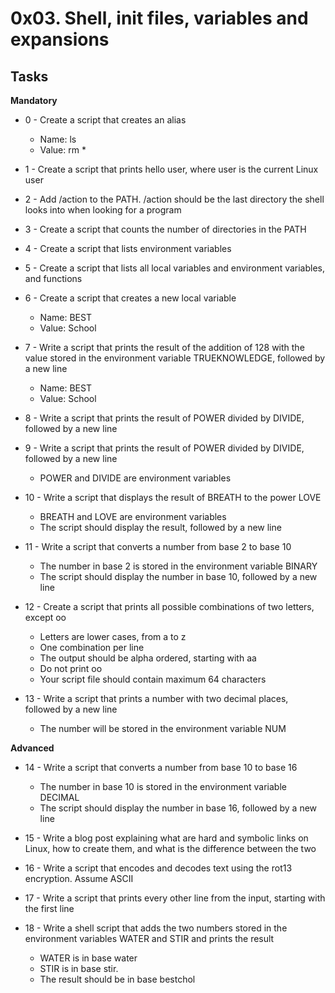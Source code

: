 # 0x03. Shell, init files, variables and expansions #

## Tasks ##

**Mandatory**
* 0 - Create a script that creates an alias
	* Name: ls
	* Value: rm *

* 1 - Create a script that prints hello user, where user is the current Linux user

* 2 - Add /action to the PATH. /action should be the last directory the shell looks into when looking for a program

* 3 - Create a script that counts the number of directories in the PATH

* 4 - Create a script that lists environment variables

* 5 - Create a script that lists all local variables and environment variables, and functions

* 6 - Create a script that creates a new local variable
	* Name: BEST
	* Value: School

* 7 - Write a script that prints the result of the addition of 128 with the value stored in the environment variable TRUEKNOWLEDGE, followed by a new line
	* Name: BEST
	* Value: School

* 8 - Write a script that prints the result of POWER divided by DIVIDE, followed by a new line

* 9 - Write a script that prints the result of POWER divided by DIVIDE, followed by a new line
	* POWER and DIVIDE are environment variables

* 10 - Write a script that displays the result of BREATH to the power LOVE
	* BREATH and LOVE are environment variables
	* The script should display the result, followed by a new line	

* 11 - Write a script that converts a number from base 2 to base 10
	* The number in base 2 is stored in the environment variable BINARY
	* The script should display the number in base 10, followed by a new line

* 12 - Create a script that prints all possible combinations of two letters, except oo
	* Letters are lower cases, from a to z
	* One combination per line
	* The output should be alpha ordered, starting with aa
	* Do not print oo
	* Your script file should contain maximum 64 characters

* 13 - Write a script that prints a number with two decimal places, followed by a new line
	* The number will be stored in the environment variable NUM

**Advanced**

* 14 - Write a script that converts a number from base 10 to base 16
	* The number in base 10 is stored in the environment variable DECIMAL
	* The script should display the number in base 16, followed by a new line

* 15 - Write a blog post explaining what are hard and symbolic links on Linux, how to create them, and what is the difference between the two

* 16 - Write a script that encodes and decodes text using the rot13 encryption. Assume ASCII

* 17 - Write a script that prints every other line from the input, starting with the first line

* 18 - Write a shell script that adds the two numbers stored in the environment variables WATER and STIR and prints the result
	* WATER is in base water
	* STIR is in base stir.
	* The result should be in base bestchol

